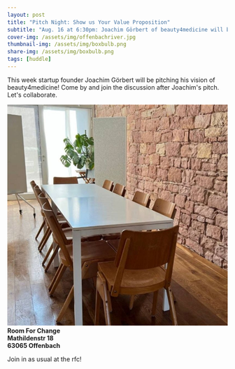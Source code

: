 ```yaml
---
layout: post
title: "Pitch Night: Show us Your Value Proposition"
subtitle: "Aug. 16 at 6:30pm: Joachim Görbert of beauty4medicine will be sharing his startup with us."
cover-img: /assets/img/offenbachriver.jpg
thumbnail-img: /assets/img/boxbulb.png
share-img: /assets/img/boxbulb.png
tags: [huddle]
---
```


This week startup founder Joachim Görbert will be pitching his vision of beauty4medicine! Come by and join the discussion after Joachim's pitch. Let's collaborate.

![](/assets/img/rfc.jpg)
__Room For Change__  
__Mathildenstr 18__  
__63065 Offenbach__  

Join in as usual at the rfc!
